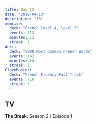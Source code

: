 ```yaml
---
title: Day 13
date: "2019-04-13"
description: "13"
memrise:
  deck: "French level 4, level 5"
  events: 313
  minutes: 13
  streak: 1
Anki:
  deck: "5000 Most Common French Words"
  events: 142
  minutes: 24
  streak: 1
ClozeMaster:
  deck: "French Fluency Fast Track"
  events: 716
  streak: 1
---
```


<h2>TV</h2>
<strong>The Break:</strong> Season 2 / Episode 1
